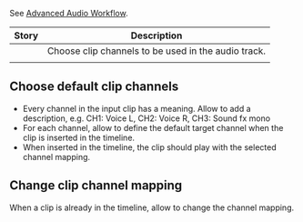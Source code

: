 See [Advanced Audio Workflow](/dev/ideas/Advanced-Audio-Workflow).

| Story | Description |
| --- | --- |
| | Choose clip channels to be used in the audio track. |
| | 

## Choose default clip channels

* Every channel in the input clip has a meaning. Allow to add a description, e.g. CH1: Voice L, CH2: Voice R, CH3: Sound fx mono
* For each channel, allow to define the default target channel when the clip is inserted in the timeline.
* When inserted in the timeline, the clip should play with the selected channel mapping.

## Change clip channel mapping

When a clip is already in the timeline, allow to change the channel mapping.